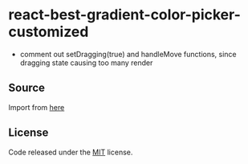 
# react-best-gradient-color-picker-customized
- comment out setDragging(true) and handleMove functions, since dragging state causing too many render


## Source
Import from [here](https://github.com/hxf31891/react-gradient-color-picker)


## License

Code released under the [MIT](https://github.com/hxf31891/react-gradient-color-picker/blob/main/LICENSE) license.
